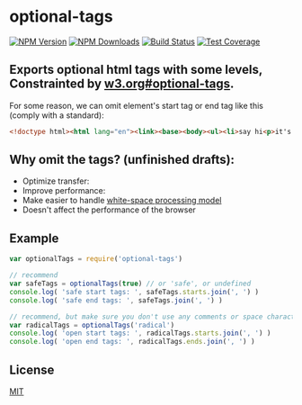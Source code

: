 # optional-tags

[![NPM Version][npm-image]][npm-url]
[![NPM Downloads][downloads-image]][downloads-url]
[![Build Status][travis-image]][travis-url]
[![Test Coverage][coveralls-image]][coveralls-url]

## Exports optional html tags with some levels, Constrainted by [w3.org#optional-tags](http://www.w3.org/html/wg/drafts/html/master/syntax.html#optional-tags).

For some reason, we can omit element's start tag or end tag like this (comply with a standard):

```html
<!doctype html><html lang="en"><link><base><body><ul><li>say hi<p>it's all we need</ul>
```

## Why omit the tags? (unfinished drafts):
- Optimize transfer: 
- Improve performance: 
- Make easier to handle [white-space processing model](http://www.w3.org/TR/2013/WD-css-text-3-20131010/#white-space-rules)
- Doesn't affect the performance of the browser

## Example

```js
var optionalTags = require('optional-tags')

// recommend
var safeTags = optionalTags(true) // or 'safe', or undefined
console.log( 'safe start tags: ', safeTags.starts.join(', ') )
console.log( 'safe end tags: ', safeTags.join(', ') )

// recommend, but make sure you don't use any comments or space character
var radicalTags = optionalTags('radical')
console.log( 'open start tags: ', radicalTags.starts.join(', ') )
console.log( 'open end tags: ', radicalTags.ends.join(', ') )
```

## License

[MIT](LICENSE)

[npm-image]: https://img.shields.io/npm/v/optional-tags.svg?style=flat
[npm-url]: https://npmjs.org/package/optional-tags
[travis-image]: https://travis-ci.org/cutsin/optional-tags.svg
[travis-url]: https://travis-ci.org/cutsin/optional-tags
[coveralls-image]: https://img.shields.io/coveralls/cutsin/optional-tags.svg?style=flat
[coveralls-url]: https://coveralls.io/r/cutsin/optional-tags
[downloads-image]: https://img.shields.io/npm/dm/optional-tags.svg?style=flat
[downloads-url]: https://npmjs.org/package/optional-tags
